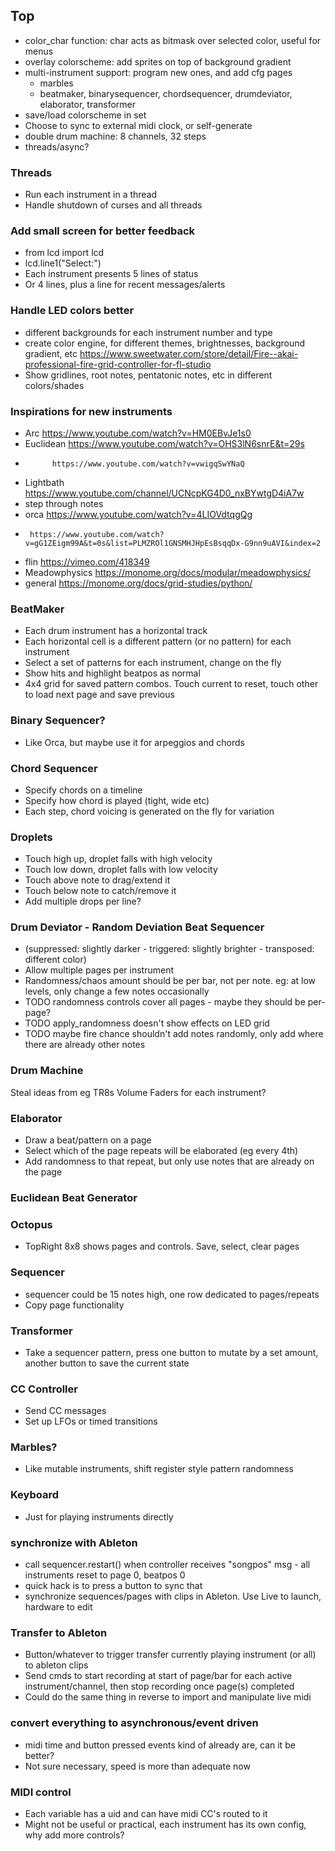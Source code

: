 ## Top
- color_char function: char acts as bitmask over selected color, useful for menus
- overlay colorscheme: add sprites on top of background gradient
- multi-instrument support: program new ones, and add cfg pages
  - marbles
  - beatmaker, binarysequencer, chordsequencer, drumdeviator, elaborator, transformer
- save/load colorscheme in set
- Choose to sync to external midi clock, or self-generate
- double drum machine: 8 channels, 32 steps
- threads/async?

### Threads
- Run each instrument in a thread
- Handle shutdown of curses and all threads

### Add small screen for better feedback
- from lcd import lcd
- lcd.line1("Select:")
- Each instrument presents 5 lines of status
- Or 4 lines, plus a line for recent messages/alerts

### Handle LED colors better
- different backgrounds for each instrument number and type
- create color engine, for different themes, brightnesses, background gradient, etc https://www.sweetwater.com/store/detail/Fire--akai-professional-fire-grid-controller-for-fl-studio
- Show gridlines, root notes, pentatonic notes, etc in different colors/shades

### Inspirations for new instruments
- Arc https://www.youtube.com/watch?v=HM0EBvJe1s0
- Euclidean https://www.youtube.com/watch?v=OHS3lN6snrE&t=29s
-           https://www.youtube.com/watch?v=vwigqSwYNaQ
- Lightbath https://www.youtube.com/channel/UCNcpKG4D0_nxBYwtgD4iA7w
- step through notes
- orca https://www.youtube.com/watch?v=4LIOVdtqgQg
-      https://www.youtube.com/watch?v=gG1ZEigm99A&t=0s&list=PLMZROl1GNSMHJHpEsBsqqDx-G9nn9uAVI&index=2
- flin https://vimeo.com/418349
- Meadowphysics https://monome.org/docs/modular/meadowphysics/
- general https://monome.org/docs/grid-studies/python/

### BeatMaker
- Each drum instrument has a horizontal track
- Each horizontal cell is a different pattern (or no pattern) for each instrument
- Select a set of patterns for each instrument, change on the fly
- Show hits and highlight beatpos as normal
- 4x4 grid for saved pattern combos. Touch current to reset, touch other to load next page and save previous

### Binary Sequencer?
- Like Orca, but maybe use it for arpeggios and chords

### Chord Sequencer
- Specify chords on a timeline
- Specify how chord is played (tight, wide etc)
- Each step, chord voicing is generated on the fly for variation

### Droplets
- Touch high up, droplet falls with high velocity
- Touch low down, droplet falls with low velocity
- Touch above note to drag/extend it
- Touch below note to catch/remove it
- Add multiple drops per line?

### Drum Deviator - Random Deviation Beat Sequencer
- (suppressed: slightly darker - triggered: slightly brighter - transposed: different color)
- Allow multiple pages per instrument
- Randomness/chaos amount should be per bar, not per note. eg: at low levels, only change a few notes occasionally
- TODO randomness controls cover all pages - maybe they should be per-page?
- TODO apply_randomness doesn't show effects on LED grid
- TODO maybe fire chance shouldn't add notes randomly, only add where there are already other notes

### Drum Machine
Steal ideas from eg TR8s
Volume Faders for each instrument?

### Elaborator
- Draw a beat/pattern on a page
- Select which of the page repeats will be elaborated (eg every 4th)
- Add randomness to that repeat, but only use notes that are already on the page

### Euclidean Beat Generator

### Octopus
- TopRight 8x8 shows pages and controls. Save, select, clear pages

### Sequencer
- sequencer could be 15 notes high, one row dedicated to pages/repeats
- Copy page functionality

### Transformer
- Take a sequencer pattern, press one button to mutate by a set amount, another button to save the current state

### CC Controller
- Send CC messages
- Set up LFOs or timed transitions

### Marbles?
- Like mutable instruments, shift register style pattern randomness

### Keyboard
- Just for playing instruments directly


### synchronize with Ableton
- call sequencer.restart() when controller receives "songpos" msg - all instruments reset to page 0, beatpos 0
- quick hack is to press a button to sync that
- synchronize sequences/pages with clips in Ableton. Use Live to launch, hardware to edit

### Transfer to Ableton
- Button/whatever to trigger transfer currently playing instrument (or all) to ableton clips
- Send cmds to start recording at start of page/bar for each active instrument/channel, then stop recording once page(s) completed
- Could do the same thing in reverse to import and manipulate live midi

### convert everything to asynchronous/event driven
- midi time and button pressed events kind of already are, can it be better?
- Not sure necessary, speed is more than adequate now

### MIDI control
- Each variable has a uid and can have midi CC's routed to it
- Might not be useful or practical, each instrument has its own config, why add more controls?
